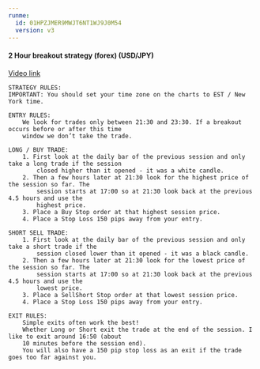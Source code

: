 ```yaml
---
runme:
  id: 01HPZJMER9MWJT6NT1WJ9J0M54
  version: v3
---
```


#### 2 Hour breakout strategy (forex) (USD/JPY)

[Video link](https://www.youtube.com/watch?v=j_UkjbJ48-o)

    STRATEGY RULES: 
    IMPORTANT: You should set your time zone on the charts to EST / New York time.
    
    ENTRY RULES:
        We look for trades only between 21:30 and 23:30. If a breakout occurs before or after this time
        window we don’t take the trade.
        
    LONG / BUY TRADE:
        1. First look at the daily bar of the previous session and only take a long trade if the session
            closed higher than it opened - it was a white candle.
        2. Then a few hours later at 21:30 look for the highest price of the session so far. The
            session starts at 17:00 so at 21:30 look back at the previous 4.5 hours and use the
            highest price.
        3. Place a Buy Stop order at that highest session price.
        4. Place a Stop Loss 150 pips away from your entry.
    
    SHORT SELL TRADE:
        1. First look at the daily bar of the previous session and only take a short trade if the
            session closed lower than it opened - it was a black candle.
        2. Then a few hours later at 21:30 look for the lowest price of the session so far. The
            session starts at 17:00 so at 21:30 look back at the previous 4.5 hours and use the
            lowest price.
        3. Place a SellShort Stop order at that lowest session price.
        4. Place a Stop Loss 150 pips away from your entry.
    
    EXIT RULES:
        Simple exits often work the best!
        Whether Long or Short exit the trade at the end of the session. I like to exit around 16:50 (about
        10 minutes before the session end).
        You will also have a 150 pip stop loss as an exit if the trade goes too far against you.